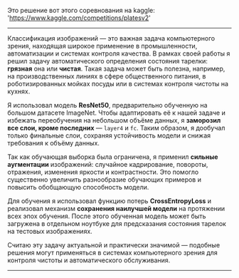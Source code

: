 Это решение вот этого соревнования на kaggle: 'https://www.kaggle.com/competitions/platesv2'

---
Классификация изображений — это важная задача компьютерного зрения, находящая широкое применение в промышленности, автоматизации и системах контроля качества. В рамках своей работы я решил задачу автоматического определения состояния тарелки: **грязная** она или **чистая**. Такая задача может быть полезна, например, на производственных линиях в сфере общественного питания, в роботизированных мойках посуды или в системах контроля чистоты на кухнях.

Я использовал модель **ResNet50**, предварительно обученную на большом датасете ImageNet. Чтобы адаптировать её к нашей задаче и избежать переобучения на небольшом объёме данных, я **заморозил все слои, кроме последних** — `layer4` и `fc`. Таким образом, я дообучал только финальные слои, сохраняя устойчивость модели и снижая требования к объёму данных.

Так как обучающая выборка была ограничена, я применил **сильные аугментации** изображений: случайное кадрирование, повороты, отражения, изменения яркости и контрастности. Это помогло существенно увеличить разнообразие обучающих примеров и повысить обобщающую способность модели.

Для обучения я использовал функцию потерь **CrossEntropyLoss** и реализовал механизм **сохранения наилучшей модели** на протяжении всех эпох обучения. После этого обученная модель может быть загружена в отдельном ноутбуке для предсказания состояния тарелок на тестовых изображениях.

Считаю эту задачу актуальной и практически значимой — подобные решения могут применяться в системах компьютерного зрения для контроля чистоты и автоматического обслуживания.

---
